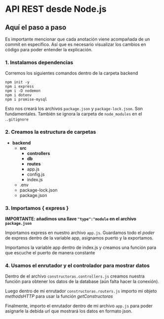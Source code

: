 # API REST desde Node.js
## Aquí el paso a paso
Es importante mencionar que cada anotación viene acompañada de un commit en específico. Así que es necesario visualizar los cambios en código para poder entender la explicación.

### 1. Instalamos dependencias
Corremos los siguientes comandos dentro de la carpeta backend
```
npm init -y
npm i express
npm i -D nodemon
npm i dotenv
npm i promise-mysql
```
Esto nos creará los archivos `package.json` y `package-lock.json`. Son fundamentales. También se ignora la carpeta de `node_modules` en el .`.gitignore`

### 2. Creamos la estructura de carpetas

- **backend**
    - **src**
        - **controllers**
        - **db**
        - **routes**
        - app.js
        - config.js
        - index.js
    - .env
    - package-lock.json
    - package.json


### 3. Importamos { express }
**IMPORTANTE: añadimos una llave `"type":"module` en el archivo `package.json`** 

Importamos express en nuestro archivo `app.js`. Guardamos todo el _poder_ de express dentro de la variable app, asignamos puerto y la exportamos.

Importamos la variable app dentro de index.js y creamos una función para que escuche el puerto de manera constante


### 4. Usamos el enrutador y el controlador para mostrar datos
Dentro de el archivo `constructoras.controllers.js` creamos nuestra función para obtener los datos de la database (aún falta hacer la conexión). 

Luego dentro de mi enrutador `constructoras.routers.js` importo mi objeto _methodsHTTP_ para usar la función _getConstructoras_

Finalmente, importo el enrutador dentro de mi archivo `app.js` para poder asignarle la debida url que mostrará los datos en formato json.